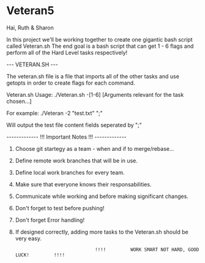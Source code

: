 # Veteran5
Hai, Ruth &amp; Sharon

In this project we'll be working together to create one gigantic bash script called Veteran.sh
The end goal is a bash script that can get 1 - 6 flags and perform all of the Hard Level tasks respectively!

--- VETERAN.SH ---

The veteran.sh file is a file that imports all of the other tasks and use getopts in order to create flags for each command.

Veteran.sh Usage:      ./Veteran.sh -[1-6] [Arguments relevant for the task chosen...] 

For example: ./Veteran -2 "test.txt" ";"

Will output the test file content fields seperated by ";"

-------------   !!! Important Notes !!!  -------------

1. Choose git startegy as a team - when and if to merge/rebase... 

2. Define remote work branches that will be in use.

3. Define local work branches for every team.

4. Make sure that everyone knows their responsabilities.

5. Communicate while working and before making significant changes.

6. Don't forget to test before pushing!

7. Don't forget Error handling!

8. If designed correctly, adding more tasks to the Veteran.sh should be very easy.


                                    !!!!         WORK SMART NOT HARD, GOOD LUCK!         !!!! 

